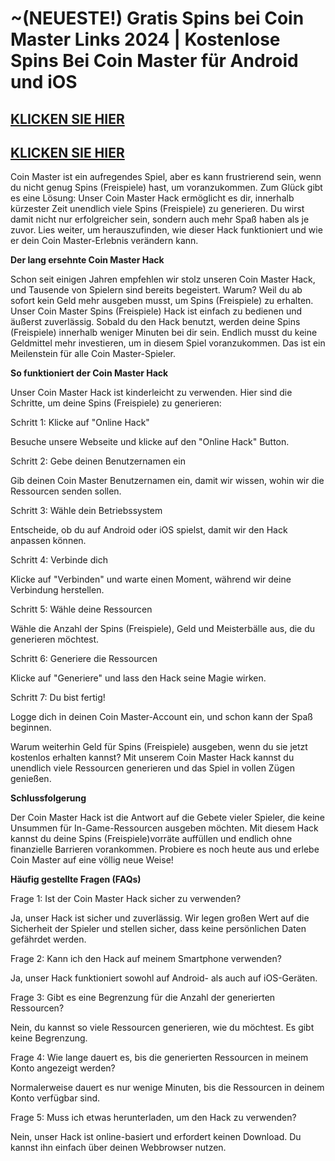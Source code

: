 # ~(NEUESTE!) Gratis Spins bei Coin Master Links 2024 | Kostenlose Spins Bei Coin Master für Android und iOS

## [KLICKEN SIE HIER](https://lookerstudio.google.com/reporting/ec7ccc9a-703b-4110-86b5-fa34f5728249)


## [KLICKEN SIE HIER](https://lookerstudio.google.com/reporting/ec7ccc9a-703b-4110-86b5-fa34f5728249)

Coin Master ist ein aufregendes Spiel, aber es kann frustrierend sein, wenn du nicht genug Spins (Freispiele) hast, um voranzukommen. Zum Glück gibt es eine Lösung: Unser Coin Master Hack ermöglicht es dir, innerhalb kürzester Zeit unendlich viele Spins (Freispiele) zu generieren. Du wirst damit nicht nur erfolgreicher sein, sondern auch mehr Spaß haben als je zuvor. Lies weiter, um herauszufinden, wie dieser Hack funktioniert und wie er dein Coin Master-Erlebnis verändern kann.

**Der lang ersehnte Coin Master Hack**

Schon seit einigen Jahren empfehlen wir stolz unseren Coin Master Hack, und Tausende von Spielern sind bereits begeistert. Warum? Weil du ab sofort kein Geld mehr ausgeben musst, um Spins (Freispiele) zu erhalten. Unser Coin Master Spins (Freispiele) Hack ist einfach zu bedienen und äußerst zuverlässig. Sobald du den Hack benutzt, werden deine Spins (Freispiele) innerhalb weniger Minuten bei dir sein. Endlich musst du keine Geldmittel mehr investieren, um in diesem Spiel voranzukommen. Das ist ein Meilenstein für alle Coin Master-Spieler.

**So funktioniert der Coin Master Hack**

Unser Coin Master Hack ist kinderleicht zu verwenden. Hier sind die Schritte, um deine Spins (Freispiele) zu generieren:

Schritt 1: Klicke auf "Online Hack"

Besuche unsere Webseite und klicke auf den "Online Hack" Button.

Schritt 2: Gebe deinen Benutzernamen ein

Gib deinen Coin Master Benutzernamen ein, damit wir wissen, wohin wir die Ressourcen senden sollen.

Schritt 3: Wähle dein Betriebssystem

Entscheide, ob du auf Android oder iOS spielst, damit wir den Hack anpassen können.

Schritt 4: Verbinde dich

Klicke auf "Verbinden" und warte einen Moment, während wir deine Verbindung herstellen.

Schritt 5: Wähle deine Ressourcen

Wähle die Anzahl der Spins (Freispiele), Geld und Meisterbälle aus, die du generieren möchtest.

Schritt 6: Generiere die Ressourcen

Klicke auf "Generiere" und lass den Hack seine Magie wirken.

Schritt 7: Du bist fertig!

Logge dich in deinen Coin Master-Account ein, und schon kann der Spaß beginnen.

Warum weiterhin Geld für Spins (Freispiele) ausgeben, wenn du sie jetzt kostenlos erhalten kannst? Mit unserem Coin Master Hack kannst du unendlich viele Ressourcen generieren und das Spiel in vollen Zügen genießen.

**Schlussfolgerung**

Der Coin Master Hack ist die Antwort auf die Gebete vieler Spieler, die keine Unsummen für In-Game-Ressourcen ausgeben möchten. Mit diesem Hack kannst du deine Spins (Freispiele)vorräte auffüllen und endlich ohne finanzielle Barrieren vorankommen. Probiere es noch heute aus und erlebe Coin Master auf eine völlig neue Weise!

**Häufig gestellte Fragen (FAQs)**

Frage 1: Ist der Coin Master Hack sicher zu verwenden?

Ja, unser Hack ist sicher und zuverlässig. Wir legen großen Wert auf die Sicherheit der Spieler und stellen sicher, dass keine persönlichen Daten gefährdet werden.

Frage 2: Kann ich den Hack auf meinem Smartphone verwenden?

Ja, unser Hack funktioniert sowohl auf Android- als auch auf iOS-Geräten.

Frage 3: Gibt es eine Begrenzung für die Anzahl der generierten Ressourcen?

Nein, du kannst so viele Ressourcen generieren, wie du möchtest. Es gibt keine Begrenzung.

Frage 4: Wie lange dauert es, bis die generierten Ressourcen in meinem Konto angezeigt werden?

Normalerweise dauert es nur wenige Minuten, bis die Ressourcen in deinem Konto verfügbar sind.

Frage 5: Muss ich etwas herunterladen, um den Hack zu verwenden?

Nein, unser Hack ist online-basiert und erfordert keinen Download. Du kannst ihn einfach über deinen Webbrowser nutzen.
